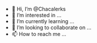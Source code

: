 - 👋 Hi, I’m @Chacalerks
- 👀 I’m interested in ...
- 🌱 I’m currently learning ...
- 💞️ I’m looking to collaborate on ...
- 📫 How to reach me ...

<!---
Chacalerks/Chacalerks is a ✨ special ✨ repository because its `README.md` (this file) appears on your GitHub profile.
You can click the Preview link to take a look at your changes.
--->
